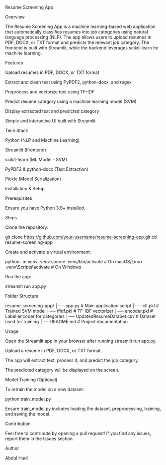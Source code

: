 Resume Screening App

Overview

The Resume Screening App is a machine learning-based web application that automatically classifies resumes into job categories using natural language processing (NLP). The app allows users to upload resumes in PDF, DOCX, or TXT format and predicts the relevant job category. The frontend is built with Streamlit, while the backend leverages scikit-learn for machine learning.

Features

Upload resumes in PDF, DOCX, or TXT format

Extract and clean text using PyPDF2, python-docx, and regex

Preprocess and vectorize text using TF-IDF

Predict resume category using a machine learning model (SVM)

Display extracted text and predicted category

Simple and interactive UI built with Streamlit

Tech Stack

Python (NLP and Machine Learning)

Streamlit (Frontend)

scikit-learn (ML Model - SVM)

PyPDF2 & python-docx (Text Extraction)

Pickle (Model Serialization)

Installation & Setup

Prerequisites

Ensure you have Python 3.9+ installed.

Steps

Clone the repository:

git clone https://github.com/your-username/resume-screening-app.git
cd resume-screening-app

Create and activate a virtual environment:

python -m venv .venv
source .venv/bin/activate  # On macOS/Linux
.venv\Scripts\activate     # On Windows



Run the app:

streamlit run app.py

Folder Structure

resume-screening-app/
│── app.py                    # Main application script
│── clf.pkl                    # Trained SVM model
│── tfidf.pkl                  # TF-IDF vectorizer
│── encoder.pkl                # Label encoder for categories
│── UpdatedResumeDataSet.csv    # Dataset used for training
│── README.md                   # Project documentation

Usage

Open the Streamlit app in your browser after running streamlit run app.py.

Upload a resume in PDF, DOCX, or TXT format.

The app will extract text, process it, and predict the job category.

The predicted category will be displayed on the screen.

Model Training (Optional)

To retrain the model on a new dataset:

python train_model.py

Ensure train_model.py includes loading the dataset, preprocessing, training, and saving the model.

Contribution

Feel free to contribute by opening a pull request! If you find any issues, report them in the Issues section.


Author

Abdul Hadi

